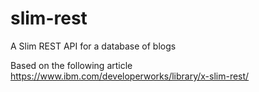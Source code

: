 # slim-rest
A Slim REST API for a database of blogs

Based on the following article
https://www.ibm.com/developerworks/library/x-slim-rest/
